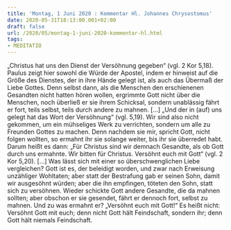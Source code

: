 ```yaml
---
title: 'Montag, 1 Juni 2020 : Kommentar Hl. Johannes Chrysostomus'
date: 2020-05-31T18:13:00.001+02:00
draft: false
url: /2020/05/montag-1-juni-2020-kommentar-hl.html
tags: 
- MEDITATIO
---
```


„Christus hat uns den Dienst der Versöhnung gegeben“ (vgl. 2 Kor 5,18). Paulus zeigt hier sowohl die Würde der Apostel, indem er hinweist auf die Größe des Dienstes, der in ihre Hände gelegt ist, als auch das Übermaß der Liebe Gottes. Denn selbst dann, als die Menschen den erschienenen Gesandten nicht hatten hören wollen, ergrimmte Gott nicht über die Menschen, noch überließ er sie ihrem Schicksal, sondern unablässig fährt er fort, teils selbst, teils durch andere zu mahnen. \[…\] „Und der in (auf) uns gelegt hat das Wort der Versöhnung“ (vgl. 5,19). Wir sind also nicht gekommen, um ein mühseliges Werk zu verrichten, sondern um alle zu Freunden Gottes zu machen. Denn nachdem sie mir, spricht Gott, nicht folgen wollten, so ermahnt ihr sie solange weiter, bis ihr sie überredet habt. Darum heißt es dann: „Für Christus sind wir demnach Gesandte, als ob Gott durch uns ermahnte. Wir bitten für Christus. Versöhnt euch mit Gott“ (vgl. 2 Kor 5,20). \[…\] Was lässt sich mit einer so überschwenglichen Liebe vergleichen? Gott ist es, der beleidigt worden, und zwar nach Erweisung unzähliger Wohltaten; aber statt der Bestrafung gab er seinen Sohn, damit wir ausgesöhnt würden; aber die ihn empfingen, töteten den Sohn, statt sich zu versöhnen. Wieder schickte Gott andere Gesandte, die da mahnen sollten; aber obschon er sie gesendet, fährt er dennoch fort, selbst zu mahnen. Und zu was ermahnt er? „Versöhnt euch mit Gott!“ Es heißt nicht: Versöhnt Gott mit euch; denn nicht Gott hält Feindschaft, sondern ihr; denn Gott hält niemals Feindschaft.